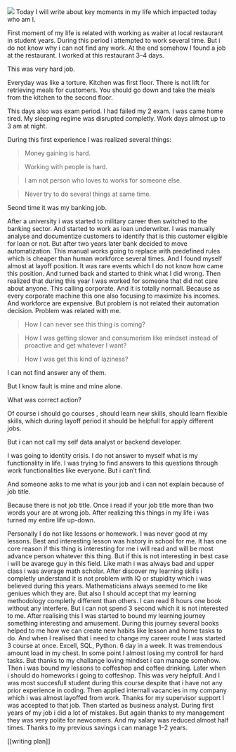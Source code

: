<img src="https://images.unsplash.com/photo-1546272192-c19942fa8b26?q=80&w=988&auto=format&fit=crop&ixlib=rb-4.1.0&ixid=M3wxMjA3fDB8MHxwaG90by1wYWdlfHx8fGVufDB8fHx8fA%3D%3D">
Today I will write about key moments in my life which impacted today who am I.

First moment of my life is related with working as waiter at local restaurant in student years. During this period i attempted to work several time. But i do not know why i can not find any work. At the end somehow I found a job at the restaurant. I worked at this restaurant 3–4 days. 

This was very hard job. 

Everyday was like a torture. Kitchen was first floor. There is not lift for retrieving meals for customers. You should go down and take the meals from the kitchen to the second floor.

This days also was exam period. I had failed my 2 exam. I was came home tired. My sleeping regime was disrupted completly. Work days almost up to 3 am at night. 

During this first experience I was realized several things:

> Money gaining is hard.

> Working with people is hard.

> I am not person who loves to works for someone else.

> Never try to do several things at same time.

Seond time it was my banking job.

After a university i was started to military career then switched to the banking sector. And started to work as loan underwriter. I was manually analyse and documentize customers to identify that is this customer eligible for loan or not. But after two years later bank decided to move automatization. This manual works going to replace with predefined rules which is cheaper than human workforce several times. And I found myself almost at layoff position. It was rare events which I do not know how came this position. And turned back and started to think what I did wrong. Then realized that during this year I was worked for someone that did not care about anyone. This calling corporate. And it is totally normall. Because as every corporate machine this one also focusing to maximize his incomes. And workforce are expensive. But problem is not related their automation decision. Problem was related with me. 

> How I can never see this thing is coming?

> How I was getting slower and consumerism like mindset instead of proactive and get whatever I want?

> How I was get this kind of laziness?

I can not find answer any of them.

But I know fault is mine and mine alone.

What was correct action?

Of course i should go courses , should learn new skills, should learn flexible skills, which during layoff period it should be helpfull for apply different jobs.

But i can not call my self data analyst or backend developer. 

I was going to identity crisis. I do not answer to myself what is my functionality in life. I was trying to find answers to this questions through work functionalities like everyone. But i can’t find.

And someone asks to me what is your job and i can not explain because of job title. 

Because there is not job title. Once i read if your job title more than two words your are at wrong job. After realizing this things in my life i was turned my entire life up-down. 

Personally I do not like lessons or homework. I was never good at my lessons. Best and interesting lesson was history in school for me. It has one core reason if this thing is interesting for me i will read and will be most advance person whatever this thing. But if this is not interesting in best case i will be avarege guy in this field. Like math i was always bad and upper class i was average math scholar. After discover my learning skills i completly understand it is not problem with IQ or stupidity which i was believed during this years. Mathematicians always seemed to me like geniues which they are. But also I should accept that my learning methodology completly different than others. I can read 8 hours one book without any interfere. But i can not spend 3 second which it is not interested to me. After realising this I was started to bound my learning journey something interesting and amusement. During this journey several books helped to me how we can create new habits like lesson and home tasks to do. And when I realised that i need to change my career route I was started 3 course at once. Excell, SQL, Python. 6 day in a week. It was tremendous amount load in my chest. In some point I almost losing my controll for hard tasks. But thanks to my challange loving mindset i can manage somehow. Then i was bound my lessons to coffeshop and coffee drinking. Later when i should do homeworks i going to coffeshop. This was very helpfull. And I was most succesfull student during this course despite that i have not any prior experience in coding. Then applied internall vacancies in my company which i was almost layoffed from work. Thanks for my supervisor support I was accepted to that job. Then started as business analyst. During first years of my job i did a lot of mistakes. But again thanks to my management they was very polite for newcomers. And my salary was reduced almost half times. Thanks to my previous savings i can manage 1–2 years.

[[writing plan]]